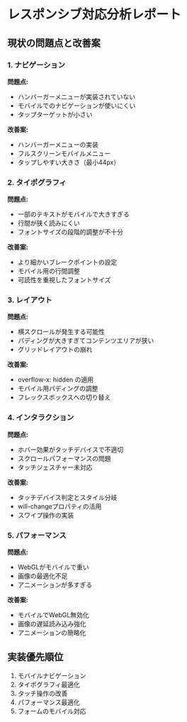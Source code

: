 # レスポンシブ対応分析レポート

## 現状の問題点と改善案

### 1. ナビゲーション
**問題点:**
- ハンバーガーメニューが実装されていない
- モバイルでのナビゲーションが使いにくい
- タップターゲットが小さい

**改善案:**
- ハンバーガーメニューの実装
- フルスクリーンモバイルメニュー
- タップしやすい大きさ（最小44px）

### 2. タイポグラフィ
**問題点:**
- 一部のテキストがモバイルで大きすぎる
- 行間が狭く読みにくい
- フォントサイズの段階的調整が不十分

**改善案:**
- より細かいブレークポイントの設定
- モバイル用の行間調整
- 可読性を重視したフォントサイズ

### 3. レイアウト
**問題点:**
- 横スクロールが発生する可能性
- パディングが大きすぎてコンテンツエリアが狭い
- グリッドレイアウトの崩れ

**改善案:**
- overflow-x: hidden の適用
- モバイル用パディングの調整
- フレックスボックスへの切り替え

### 4. インタラクション
**問題点:**
- ホバー効果がタッチデバイスで不適切
- スクロールパフォーマンスの問題
- タッチジェスチャー未対応

**改善案:**
- タッチデバイス判定とスタイル分岐
- will-changeプロパティの活用
- スワイプ操作の実装

### 5. パフォーマンス
**問題点:**
- WebGLがモバイルで重い
- 画像の最適化不足
- アニメーションが多すぎる

**改善案:**
- モバイルでWebGL無効化
- 画像の遅延読み込み強化
- アニメーションの簡略化

## 実装優先順位
1. モバイルナビゲーション
2. タイポグラフィ最適化
3. タッチ操作の改善
4. パフォーマンス最適化
5. フォームのモバイル対応